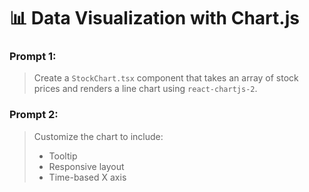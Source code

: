 # 📊 Data Visualization with Chart.js

### Prompt 1:
> Create a `StockChart.tsx` component that takes an array of stock prices and renders a line chart using `react-chartjs-2`.

### Prompt 2:
> Customize the chart to include:
> - Tooltip
> - Responsive layout
> - Time-based X axis
